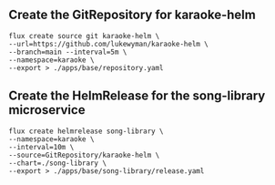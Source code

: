## Create the GitRepository for karaoke-helm
```
flux create source git karaoke-helm \
--url=https://github.com/lukewyman/karaoke-helm \
--branch=main --interval=5m \
--namespace=karaoke \
--export > ./apps/base/repository.yaml
```

## Create the HelmRelease for the song-library microservice
```
flux create helmrelease song-library \
--namespace=karaoke \
--interval=10m \
--source=GitRepository/karaoke-helm \
--chart=./song-library \
--export > ./apps/base/song-library/release.yaml
```